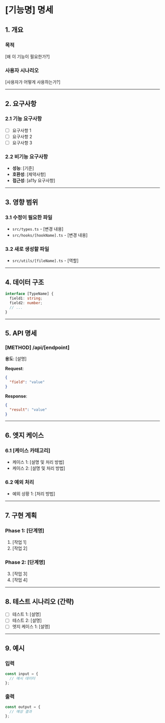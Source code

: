 # [기능명] 명세

## 1. 개요

### 목적

[왜 이 기능이 필요한가?]

### 사용자 시나리오

[사용자가 어떻게 사용하는가?]

---

## 2. 요구사항

### 2.1 기능 요구사항

- [ ] 요구사항 1
- [ ] 요구사항 2
- [ ] 요구사항 3

### 2.2 비기능 요구사항

- **성능**: [기준]
- **호환성**: [제약사항]
- **접근성**: [a11y 요구사항]

---

## 3. 영향 범위

### 3.1 수정이 필요한 파일

- `src/types.ts` - [변경 내용]
- `src/hooks/[hookName].ts` - [변경 내용]

### 3.2 새로 생성할 파일

- `src/utils/[fileName].ts` - [역할]

---

## 4. 데이터 구조

```typescript
interface [TypeName] {
  field1: string;
  field2: number;
  // ...
}
```

---

## 5. API 명세

### [METHOD] /api/[endpoint]

**용도**: [설명]

**Request**:

```json
{
  "field": "value"
}
```

**Response**:

```json
{
  "result": "value"
}
```

---

## 6. 엣지 케이스

### 6.1 [케이스 카테고리]

- 케이스 1: [설명 및 처리 방법]
- 케이스 2: [설명 및 처리 방법]

### 6.2 예외 처리

- 예외 상황 1: [처리 방법]

---

## 7. 구현 계획

### Phase 1: [단계명]

1. [작업 1]
2. [작업 2]

### Phase 2: [단계명]

3. [작업 3]
4. [작업 4]

---

## 8. 테스트 시나리오 (간략)

- [ ] 테스트 1: [설명]
- [ ] 테스트 2: [설명]
- [ ] 엣지 케이스 1: [설명]

---

## 9. 예시

### 입력

```typescript
const input = {
  // 예시 데이터
};
```

### 출력

```typescript
const output = {
  // 예상 결과
};
```
